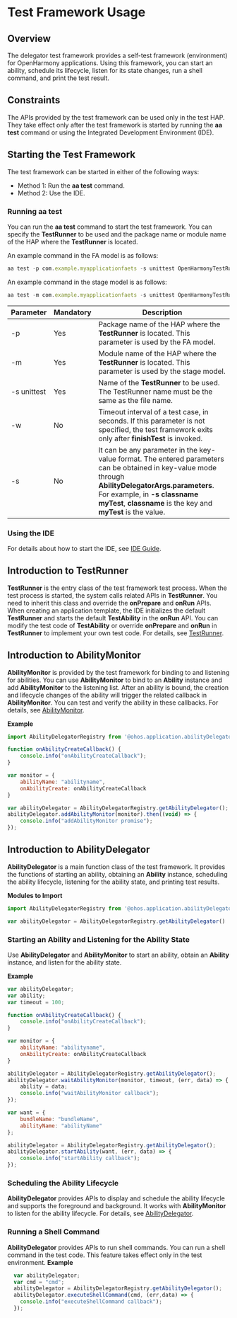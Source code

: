 # Test Framework Usage

## Overview
The delegator test framework provides a self-test framework (environment) for OpenHarmony applications. Using this framework, you can start an ability, schedule its lifecycle, listen for its state changes, run a shell command, and print the test result.

## Constraints

The APIs provided by the test framework can be used only in the test HAP. They take effect only after the test framework is started by running the **aa test** command or using the Integrated Development Environment (IDE).


## Starting the Test Framework

The test framework can be started in either of the following ways:

- Method 1: Run the **aa test** command.
- Method 2: Use the IDE.

### Running aa test

You can run the **aa test** command to start the test framework. You can specify the **TestRunner** to be used and the package name or module name of the HAP where the **TestRunner** is located.

An example command in the FA model is as follows:

```javascript
aa test -p com.example.myapplicationfaets -s unittest OpenHarmonyTestRunner -s class ActsAbilityTest  -w 20
```

An example command in the stage model is as follows:
```javascript
aa test -m com.example.myapplicationfaets -s unittest OpenHarmonyTestRunner -s class ActsAbilityTest  -w 20
```
| Parameter           | Mandatory| Description                                                    |
| --------------- | -------- | ------------------------------------------------------------ |
| -p              | Yes      | Package name of the HAP where the **TestRunner** is located. This parameter is used by the FA model.             |
| -m              | Yes      | Module name of the HAP where the **TestRunner** is located. This parameter is used by the stage model.           |
| -s unittest     | Yes      | Name of the **TestRunner** to be used. The TestRunner name must be the same as the file name.  |
| -w              | No      | Timeout interval of a test case, in seconds. If this parameter is not specified, the test framework exits only after **finishTest** is invoked.|
| -s <key><value> | No      | It can be any parameter in the key-value format. The entered parameters can be obtained in key-value mode through **AbilityDelegatorArgs.parameters**. For example, in **-s classname myTest**, **classname** is the key and **myTest** is the value.|

### Using the IDE

For details about how to start the IDE, see [IDE Guide](https://developer.harmonyos.com/en/docs/documentation/doc-guides/ohos-openharmony-test-framework-0000001263160453#section1034420367508).

## Introduction to TestRunner

**TestRunner** is the entry class of the test framework test process. When the test process is started, the system calls related APIs in **TestRunner**. You need to inherit this class and override the **onPrepare** and **onRun** APIs. When creating an application template, the IDE initializes the default **TestRunner** and starts the default **TestAbility** in the **onRun** API. You can modify the test code of **TestAbility** or override **onPrepare** and **onRun** in **TestRunner** to implement your own test code. For details, see [TestRunner](../reference/apis/js-apis-testRunner.md).

## Introduction to AbilityMonitor

**AbilityMonitor** is provided by the test framework for binding to and listening for abilities. You can use **AbilityMonitor** to bind to an **Ability** instance and add **AbilityMonitor** to the listening list. After an ability is bound, the creation and lifecycle changes of the ability will trigger the related callback in **AbilityMonitor**. You can test and verify the ability in these callbacks. For details, see [AbilityMonitor](../reference/apis/js-apis-application-abilityMonitor.md).

**Example**

```javascript
import AbilityDelegatorRegistry from '@ohos.application.abilityDelegatorRegistry'

function onAbilityCreateCallback() {
    console.info("onAbilityCreateCallback");
}

var monitor = {
    abilityName: "abilityname",
    onAbilityCreate: onAbilityCreateCallback
}

var abilityDelegator = AbilityDelegatorRegistry.getAbilityDelegator();
abilityDelegator.addAbilityMonitor(monitor).then((void) => {
    console.info("addAbilityMonitor promise");
});
```

## Introduction to AbilityDelegator

**AbilityDelegator** is a main function class of the test framework. It provides the functions of starting an ability, obtaining an **Ability** instance, scheduling the ability lifecycle, listening for the ability state, and printing test results.

**Modules to Import**

```javascript
import AbilityDelegatorRegistry from '@ohos.application.abilityDelegatorRegistry'
```

```javascript
var abilityDelegator = AbilityDelegatorRegistry.getAbilityDelegator()
```

### Starting an Ability and Listening for the Ability State

Use **AbilityDelegator** and **AbilityMonitor** to start an ability, obtain an **Ability** instance, and listen for the ability state.

**Example**

```javascript
var abilityDelegator;
var ability;
var timeout = 100;

function onAbilityCreateCallback() {
    console.info("onAbilityCreateCallback");
}

var monitor = {
    abilityName: "abilityname",
    onAbilityCreate: onAbilityCreateCallback
}

abilityDelegator = AbilityDelegatorRegistry.getAbilityDelegator();
abilityDelegator.waitAbilityMonitor(monitor, timeout, (err, data) => {
    ability = data;
    console.info("waitAbilityMonitor callback");
});

var want = {
    bundleName: "bundleName",
    abilityName: "abilityName"
};

abilityDelegator = AbilityDelegatorRegistry.getAbilityDelegator();
abilityDelegator.startAbility(want, (err, data) => {
    console.info("startAbility callback");
});
```

### Scheduling the Ability Lifecycle

**AbilityDelegator** provides APIs to display and schedule the ability lifecycle and supports the foreground and background. It works with **AbilityMonitor** to listen for the ability lifecycle. For details, see [AbilityDelegator](../reference/apis/js-apis-application-abilityDelegator.md).

### Running a Shell Command

**AbilityDelegator** provides APIs to run shell commands. You can run a shell command in the test code. This feature takes effect only in the test environment.
**Example**

```javascript
  var abilityDelegator;
  var cmd = "cmd";
  abilityDelegator = AbilityDelegatorRegistry.getAbilityDelegator();
  abilityDelegator.executeShellCommand(cmd, (err,data) => {
    console.info("executeShellCommand callback");
  });
```
